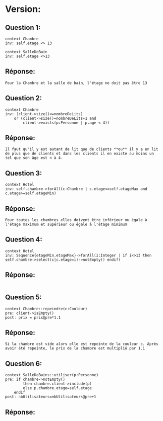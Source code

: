 # Version:

## Question 1: 
```
context Chambre
inv: self.etage <> 13

context SalleDeBain
inv: self.etage <>13
```

## Réponse:
```
Pour la Chambre et la salle de bain, l'étage ne doit pas être 13
```


## Question 2:
```
context Chambre
inv: (client->size()<=nombreDeLits)
	or (client->size()=nombreDeLits+1 and
		client->exists(p:Personne | p.age < 4))
```

## Réponse:
```
Il faut qu'il y est autant de lit que de clients **ou** il y a un lit de plus que de clients et dans les clients il en existe au moins un tel que son âge est < à 4.
```


## Question 3:
```
context Hotel
inv: self.chambre->forAll(c:Chambre | c.etage<=self.etageMax and c.etage>=self.etageMin)
```

## Réponse:
```
Pour toutes les chambres elles doivent être inférieur ou égale à l'étage maximum et supérieur ou égale à l'étage minimum
```


## Question 4:
```
context Hotel
inv: Sequence{etageMin.etageMax}->forAll(i:Integer | if i<>13 then self.chambre->select(c|c.etage=i)->notEmpty() endif)
```

## Réponse:
```

```


## Question 5:
```
context Chambre::repeindre(c:Couleur)
pre: client->isEmpty()
post: prix = prix@pre*1.1
```

## Réponse:
```
Si la chambre est vide alors elle est repeinte de la couleur c. Après avoir été repeinte, le prix de la chambre est multiplié par 1.1
```


## Question 6:
```
context SalleDeBains::utiliser(p:Personne)
pre: if chambre->notEmpty()
		then chambre.client->include(p)
		else p.chambre.etage=self.etage
	endif
post: nbUtilisateurs=nbUtilisateurs@pre+1
```

## Réponse:
```

```